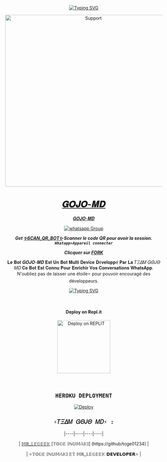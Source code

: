<div align="center">
<a href="https://git.io/typing-svg"><img src="https://readme-typing-svg.demolab.com?font=Ribeye&size=50&pause=1000&color=F710B1&center=true&width=910&height=100&lines=Salut+Je+suis+𝑮𝑶𝑱𝑶-𝑴𝑫 𝑩𝑶𝑻;MULTI+DEVICE+WHATSAPP+BOT; CRÉÉ+PAR+✨𝕋𝕆𝔾𝔼 𝕀ℕ𝕌𝕄𝔸𝕂𝕀 𝔼𝕋 𝕄ℝ_𝕃𝔼𝔾𝔼𝔼𝕂✨;PUBLIC+BOT; DÉVELOPPÉ+PAR+LA+TEAM+𝑮𝑶𝑱𝑶." alt="Typing SVG" /></a>
</p>
<p align="center">
  <a href="https://chat.whatsapp.com/FRQiuFWlYJ3Jolx7OACtKo">
    <img alt=Support height="550" src="https://i.imgur.com/mWuk1vH.png"> 
    </p>
<h1 align="center"> 𝑮𝑶𝑱𝑶-𝑴𝑫
</h1>
<p align="center"> 𝑮𝑶𝑱𝑶-𝑴𝑫
<p align="center">
 <a href="https://chat.whatsapp.com/FRQiuFWlYJ3Jolx7OACtKo" target="_blank">
    <img alt="whatsapp Group" src="https://img.shields.io/badge/ Whatsapp Support Group -25D366?style=for-the-badge&logo=whatsapp&logoColor=white" />
 </a> 
  
***Get [✨SCAN_QR_BOT✨](https://replit.com/@Smith2023/DENZO-UCHIWA-3?v=1) Scanner le code QR pour avoir la session. `Whatapp>Appareil connecter`***


***Clicquer sur  [FORK](https://github.com/GEEKMD099/GOJO-MD-1.0/fork)***


𝐋𝐞 𝐁𝐨𝐭 𝑮𝑶𝑱𝑶-𝑴𝑫 𝐄𝐬𝐭 𝐔𝐧 𝐁𝐨𝐭 𝐌𝐮𝐥𝐭𝐢 𝐃𝐞𝐯𝐢𝐜𝐞 𝐃é𝐯𝐞𝐥𝐨𝐩𝐩é 𝐏𝐚𝐫 𝐋𝐚 𝑇𝛯𝛥𝛭 𝐺𝛩𝐽𝛩 𝛭𝐷
𝐂𝐞 𝐁𝐨𝐭 𝐄𝐬𝐭 𝐂𝐨𝐧𝐧𝐮 𝐏𝐨𝐮𝐫 𝐄𝐧𝐫𝐢𝐜𝐡𝐢𝐫 𝐕𝐨𝐬 𝐂𝐨𝐧𝐯𝐞𝐫𝐬𝐚𝐭𝐢𝐨𝐧𝐬 𝐖𝐡𝐚𝐭𝐬𝐀𝐩𝐩.
N'oubliez pas de laisser une étoile⭐ pour pouvoir encouragé des développeurs.

<div align="center">
<a href="https://git.io/typing-svg"><img src="https://readme-typing-svg.demolab.com?font=Denzo+Ops+One&size=50&pause=1000&color=1BBFDAFF&center=true&width=910&height=100&lines=;TEAM 𝑮𝑶𝑱𝑶-𝑴𝑫." alt="Typing SVG" /></a>
  </p>

<br>

<h4 align="center"> Deploy on Repl.it
</h4>

<p align="center" >
    <a href="https://repl.it/github/Denzo-MD/Denzo-MD-V3">
    <img src="https://repl.it/badge/github/quiec/whatsasena" width="170px" alt="Deploy on REPLIT" >
    </a>
</p>

<p align="center" >
    <br>
    
    
</p>


## ```HEROKU DEPLOYMENT```

[![Deploy](https://www.herokucdn.com/deploy/button.svg)](https://heroku.com/deploy?template=https://github.com/GEEKMD099/GOJO-MD-1.0)





## ```⚡𝑇𝛯𝛥𝛭 𝐺𝛩𝐽𝛩 𝛭𝐷⚡ :```

 

  <div align="center">

 

|----|----|----|----|

| [𝕄ℝ_𝕃𝔼𝔾𝔼𝔼𝕂](https://github.com/GEEKMD099) 
  [𝕋𝕆𝔾𝔼 𝕀ℕ𝕌𝕄𝔸𝕂𝕀]
 (https://github/toge01234)
|


| ⭐𝕋𝕆𝔾𝔼 𝕀ℕ𝕌𝕄𝔸𝕂𝕀 𝔼𝕋 𝕄ℝ_𝕃𝔼𝔾𝔼𝔼𝕂 𝗗𝗘𝗩𝗘𝗟𝗢𝗣𝗘𝗥⭐ |
